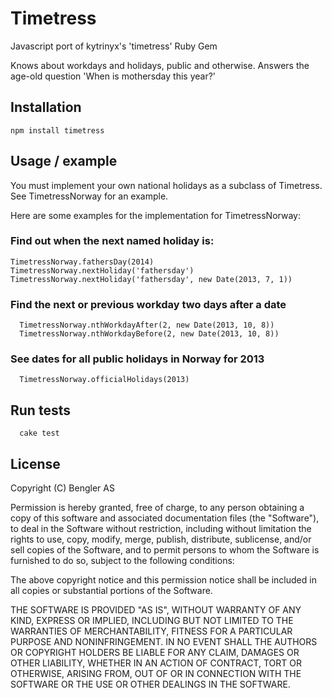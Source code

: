 # Timetress

Javascript port of kytrinyx's 'timetress' Ruby Gem

Knows about workdays and holidays, public and otherwise. Answers the age-old question 'When is mothersday this year?'

## Installation

```
npm install timetress
```

## Usage / example

You must implement your own national holidays as a subclass of Timetress. See TimetressNorway for an example.

Here are some examples for the implementation for TimetressNorway:

### Find out when the next named holiday is:

```
TimetressNorway.fathersDay(2014)
TimetressNorway.nextHoliday('fathersday')
TimetressNorway.nextHoliday('fathersday', new Date(2013, 7, 1))
```

### Find the next or previous workday two days after a date
```
  TimetressNorway.nthWorkdayAfter(2, new Date(2013, 10, 8))
  TimetressNorway.nthWorkdayBefore(2, new Date(2013, 10, 8))
```

### See dates for all public holidays in Norway for 2013
```
  TimetressNorway.officialHolidays(2013)
```

## Run tests
```
  cake test
```

## License

Copyright (C) Bengler AS

Permission is hereby granted, free of charge, to any person obtaining a copy of this software and associated documentation files (the "Software"), to deal in the Software without restriction, including without limitation the rights to use, copy, modify, merge, publish, distribute, sublicense, and/or sell copies of the Software, and to permit persons to whom the Software is furnished to do so, subject to the following conditions:

The above copyright notice and this permission notice shall be included in all copies or substantial portions of the Software.

THE SOFTWARE IS PROVIDED "AS IS", WITHOUT WARRANTY OF ANY KIND, EXPRESS OR IMPLIED, INCLUDING BUT NOT LIMITED TO THE WARRANTIES OF MERCHANTABILITY, FITNESS FOR A PARTICULAR PURPOSE AND NONINFRINGEMENT. IN NO EVENT SHALL THE AUTHORS OR COPYRIGHT HOLDERS BE LIABLE FOR ANY CLAIM, DAMAGES OR OTHER LIABILITY, WHETHER IN AN ACTION OF CONTRACT, TORT OR OTHERWISE, ARISING FROM, OUT OF OR IN CONNECTION WITH THE SOFTWARE OR THE USE OR OTHER DEALINGS IN THE SOFTWARE.
